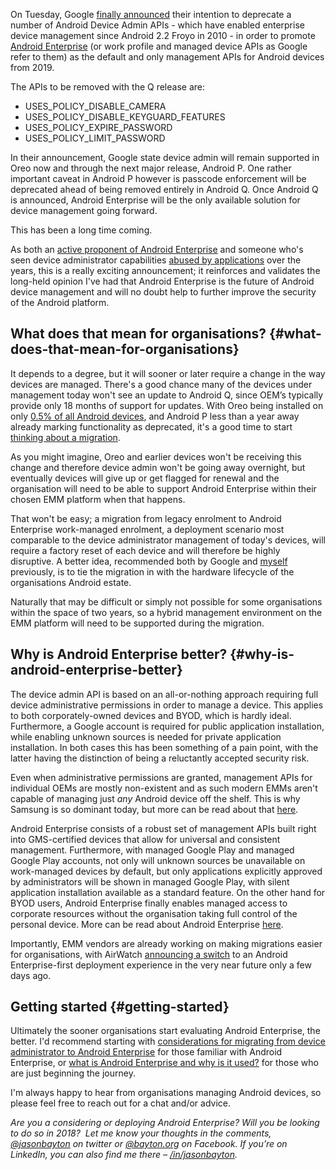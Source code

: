<!---
title: "Google is deprecating device admin in favour of Android Enterprise"
date: "2017-12-21"
categories:
  - "enterprise"
tags:
  - "airwatch"
  - "android"
  - "android-enterprise"
  - "emm"
  - "enterprise"
  - "google"
  - "mdm"
  - "mobileiron"
--->

On Tuesday, Google [finally announced](https://www.blog.google/products/android-enterprise/why-its-time-enterprises-adopt-androids-modern-device-management-apis/) their intention to deprecate a number of Android Device Admin APIs - which have enabled enterprise device management since Android 2.2 Froyo in 2010 - in order to promote [Android Enterprise](/docs/enterprise-mobility/android/) (or work profile and managed device APIs as Google refer to them) as the default and only management APIs for Android devices from 2019.

The APIs to be removed with the Q release are:

- USES\_POLICY\_DISABLE\_CAMERA
- USES\_POLICY\_DISABLE\_KEYGUARD\_FEATURES
- USES\_POLICY\_EXPIRE\_PASSWORD
- USES\_POLICY\_LIMIT\_PASSWORD

In their announcement, Google state device admin will remain supported in Oreo now and through the next major release, Android P. One rather important caveat in Android P however is passcode enforcement will be deprecated ahead of being removed entirely in Android Q. Once Android Q is announced, Android Enterprise will be the only available solution for device management going forward.

This has been a long time coming.

As both an [active proponent of Android Enterprise](/docs/enterprise-mobility/android/) and someone who's seen device administrator capabilities [abused by applications](https://www.linkedin.com/feed/update/urn:li:activity:6325045924510916608) over the years, this is a really exciting announcement; it reinforces and validates the long-held opinion I've had that Android Enterprise is the future of Android device management and will no doubt help to further improve the security of the Android platform.

## What does that mean for organisations? {#what-does-that-mean-for-organisations}

It depends to a degree, but it will sooner or later require a change in the way devices are managed. There's a good chance many of the devices under management today won't see an update to Android Q, since OEM’s typically provide only 18 months of support for updates. With Oreo being installed on only [0.5% of all Android devices](https://developer.android.com/about/dashboards/index.html), and Android P less than a year away already marking functionality as deprecated, it's a good time to start [thinking about a migration](/docs/enterprise-mobility/android/considerations-when-migrating-from-device-administrator-to-android-enterprise/).

As you might imagine, Oreo and earlier devices won't be receiving this change and therefore device admin won't be going away overnight, but eventually devices will give up or get flagged for renewal and the organisation will need to be able to support Android Enterprise within their chosen EMM platform when that happens.

That won't be easy; a migration from legacy enrolment to Android Enterprise work-managed enrolment, a deployment scenario most comparable to the device administrator management of today's devices, will require a factory reset of each device and will therefore be highly disruptive. A better idea, recommended both by Google and [myself](/docs/enterprise-mobility/android/considerations-when-migrating-from-device-administrator-to-android-enterprise/) previously, is to tie the migration in with the hardware lifecycle of the organisations Android estate.

Naturally that may be difficult or simply not possible for some organisations within the space of two years, so a hybrid management environment on the EMM platform will need to be supported during the migration.

## Why is Android Enterprise better? {#why-is-android-enterprise-better}

The device admin API is based on an all-or-nothing approach requiring full device administrative permissions in order to manage a device. This applies to both corporately-owned devices and BYOD, which is hardly ideal. Furthermore, a Google account is required for public application installation, while enabling unknown sources is needed for private application installation. In both cases this has been something of a pain point, with the latter having the distinction of being a reluctantly accepted security risk.

Even when administrative permissions are granted, management APIs for individual OEMs are mostly non-existent and as such modern EMMs aren't capable of managing just _any_ Android device off the shelf. This is why Samsung is so dominant today, but more can be read about that [here](/docs/enterprise-mobility/android/what-is-android-enterprise-and-why-is-it-used/#history).

Android Enterprise consists of a robust set of management APIs built right into GMS-certified devices that allow for universal and consistent management. Furthermore, with managed Google Play and managed Google Play accounts, not only will unknown sources be unavailable on work-managed devices by default, but only applications explicitly approved by administrators will be shown in managed Google Play, with silent application installation available as a standard feature. On the other hand for BYOD users, Android Enterprise finally enables managed access to corporate resources without the organisation taking full control of the personal device. More can be read about Android Enterprise [here](/docs/enterprise-mobility/android/what-is-android-enterprise-and-why-is-it-used/).

Importantly, EMM vendors are already working on making migrations easier for organisations, with AirWatch [announcing a switch](https://blogs.air-watch.com/2017/12/android-enterprise-front-center/?lipi=urn%3Ali%3Apage%3Ad_flagship3_profile_view_base_recent_activity_details_shares%3BoW0BjYAOQIO0vjr6rsrJbw%3D%3D#.WjUXkkOnyRO) to an Android Enterprise-first deployment experience in the very near future only a few days ago.

## Getting started {#getting-started}

Ultimately the sooner organisations start evaluating Android Enterprise, the better. I'd recommend starting with [considerations for migrating from device administrator to Android Enterprise](/docs/enterprise-mobility/android/considerations-when-migrating-from-device-administrator-to-android-enterprise/) for those familiar with Android Enterprise, or [what is Android Enterprise and why is it used?](/docs/enterprise-mobility/android/what-is-android-enterprise-and-why-is-it-used/) for those who are just beginning the journey.

I'm always happy to hear from organisations managing Android devices, so please feel free to reach out for a chat and/or advice.

_Are you a considering or deploying Android Enterprise? Will you be looking to do so in 2018?  Let me know your thoughts in the comments,_ [_@jasonbayton_](https://twitter.com/jasonbayton) _on twitter or_ [_@bayton.org_](https://facebook.com/bayton.org) _on Facebook. If you’re on LinkedIn, you can also find me there –_ [_/in/jasonbayton_](https://linkedin.com/in/jasonbayton)_._
